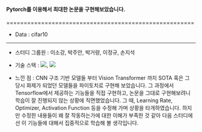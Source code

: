 #### Pytorch를 이용해서 최대한 논문을 구현해보았습니다.

======================================================

* Data : cifar10

-------------------------------------------------------

* 스터디 그룹원 : 이소강, 박주안, 박거량, 이정규, 손지석

* 기술 스택 : <img src="https://img.shields.io/badge/Python-E34F26?style=for-the-badge&logo=python&logoColor=white">, <img src="https://img.shields.io/badge/PyTorch-E34F26?style=for-the-badge&logo=PyTorch&logoColor=white">

* 느낀 점 : CNN 구조 기반 모델들 부터 Vision Transformer 까지 SOTA 혹은 그 당시 화제가 되었던 모델들을 파이토치로 구현해 보았습니다. 그 과정에서 Tensorflow에서 제공하는 기능들을 직접 구현하고, 논문을 그대로 구현해보려니 학습이 잘 진행되지 않는 상황에 직면했었습니다. 그 때, Learning Rate, Optimizer, Activation Function 등을 수정해 가며 상황을 타개하였습니다. 하지만 수정한 내용들이 왜 잘 작동하는가에 대한 이해가 부족한 것 같아 다음 스터디에선 이 기능들에 대해서 집중적으로 학습해 볼 생각입니다.
